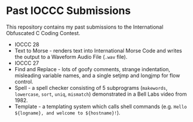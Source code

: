 # Past IOCCC Submissions

This repository contains my past submissions to the International
Obfuscated C Coding Contest.

- IOCCC 28
 - Text to Morse - renders text into International Morse Code and writes the output to a Waveform Audio File (`.wav` file).
- IOCCC 27
 - Find and Replace - lots of goofy comments, strange indentation, misleading variable names, and a single setjmp and longjmp for flow control.
 - Spell - a spell checker consisting of 5 subprograms (`makewords`, `lowercase`, `sort`, `uniq`, `mismatch`) demonstrated in a Bell Labs video from 1982.
 - Template - a templating system which calls shell commands (e.g. `Hello ${logname}, and welcome to ${hostname}!`).
